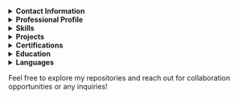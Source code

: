<details>
<summary><strong>Contact Information</strong></summary>
<p>

#### 📧 **Contact**
- Email: johncomstock9716@gmail.com
- LinkedIn: [johnccomstock](https://www.linkedin.com/in/johnccomstock/)
- GitHub: [jocomst](https://github.com/jocomst)

</p>
</details>

<details>
<summary><strong>Professional Profile</strong></summary>
<p>

#### 💼 **Professional Profile**
Experienced Information Security Professional with expertise in Third Party Risk Management and SSO integration. Proficient in Java, JavaScript, React, and Spring. Committed to driving innovative solutions and making data-informed decisions in dynamic environments.

</p>
</details>

<details>
<summary><strong>Skills</strong></summary>
<p>

#### 🛠 **Skills**
- **Programming Languages:** React, JavaScript, Java, C, Bash
- **DevOps and Cloud Solutions:** Jira, GitHub, AWS Lambda, AWS API Gateway, S3 Buckets, EC2, Serverless Architecture
- **Soft Skills:** Effective communication, adaptability, leadership, problem solving, self-management

</p>
</details>

<details>
<summary><strong>Projects</strong></summary>
<p>

#### 💡 **Projects**
Highlight a few projects here with links to the repositories, e.g.,
- [Project Name](GitHub link) - Brief description.

</p>
</details>

<details>
<summary><strong>Certifications</strong></summary>
<p>

#### 📜 **Certifications**
- Microsoft Certified: Azure Fundamentals, Feb 2022
- AWS Certified Cloud Practitioner, Oct 2022
- CompTIA Security+ ce Certification, Jul 2022

</p>
</details>

<details>
<summary><strong>Education</strong></summary>
<p>

#### 🎓 **Education**
- Bachelor of Science in Economics | Bachelor of Arts in Spanish, University of North Carolina at Charlotte, Cum Laude Graduate, May 2019

</p>
</details>

<details>
<summary><strong>Languages</strong></summary>
<p>

#### 🌐 **Languages**
- Spanish: Proficient in spoken language, adept in practical, social, and professional discussions.
- Portuguese: Understands routine social needs and basic job requirements.

</p>
</details>

Feel free to explore my repositories and reach out for collaboration opportunities or any inquiries!
